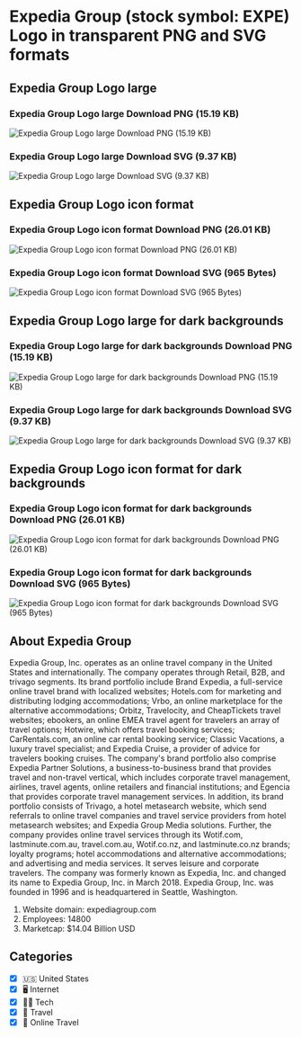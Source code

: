 # Expedia Group (stock symbol: EXPE) Logo in transparent PNG and SVG formats

## Expedia Group Logo large

### Expedia Group Logo large Download PNG (15.19 KB)

![Expedia Group Logo large Download PNG (15.19 KB)](/img/orig/EXPE_BIG-c209bc4a.png)

### Expedia Group Logo large Download SVG (9.37 KB)

![Expedia Group Logo large Download SVG (9.37 KB)](/img/orig/EXPE_BIG-398e894d.svg)

## Expedia Group Logo icon format

### Expedia Group Logo icon format Download PNG (26.01 KB)

![Expedia Group Logo icon format Download PNG (26.01 KB)](/img/orig/EXPE-ec99ca4b.png)

### Expedia Group Logo icon format Download SVG (965 Bytes)

![Expedia Group Logo icon format Download SVG (965 Bytes)](/img/orig/EXPE-c1b37a78.svg)

## Expedia Group Logo large for dark backgrounds

### Expedia Group Logo large for dark backgrounds Download PNG (15.19 KB)

![Expedia Group Logo large for dark backgrounds Download PNG (15.19 KB)](/img/orig/EXPE_BIG.D-31293cac.png)

### Expedia Group Logo large for dark backgrounds Download SVG (9.37 KB)

![Expedia Group Logo large for dark backgrounds Download SVG (9.37 KB)](/img/orig/EXPE_BIG.D-b7c077e2.svg)

## Expedia Group Logo icon format for dark backgrounds

### Expedia Group Logo icon format for dark backgrounds Download PNG (26.01 KB)

![Expedia Group Logo icon format for dark backgrounds Download PNG (26.01 KB)](/img/orig/EXPE.D-1d74d80e.png)

### Expedia Group Logo icon format for dark backgrounds Download SVG (965 Bytes)

![Expedia Group Logo icon format for dark backgrounds Download SVG (965 Bytes)](/img/orig/EXPE.D-ff1d5c63.svg)

## About Expedia Group

Expedia Group, Inc. operates as an online travel company in the United States and internationally. The company operates through Retail, B2B, and trivago segments. Its brand portfolio include Brand Expedia, a full-service online travel brand with localized websites; Hotels.com for marketing and distributing lodging accommodations; Vrbo, an online marketplace for the alternative accommodations; Orbitz, Travelocity, and CheapTickets travel websites; ebookers, an online EMEA travel agent for travelers an array of travel options; Hotwire, which offers travel booking services; CarRentals.com, an online car rental booking service; Classic Vacations, a luxury travel specialist; and Expedia Cruise, a provider of advice for travelers booking cruises. The company's brand portfolio also comprise Expedia Partner Solutions, a business-to-business brand that provides travel and non-travel vertical, which includes corporate travel management, airlines, travel agents, online retailers and financial institutions; and Egencia that provides corporate travel management services. In addition, its brand portfolio consists of Trivago, a hotel metasearch website, which send referrals to online travel companies and travel service providers from hotel metasearch websites; and Expedia Group Media solutions. Further, the company provides online travel services through its Wotif.com, lastminute.com.au, travel.com.au, Wotif.co.nz, and lastminute.co.nz brands; loyalty programs; hotel accommodations and alternative accommodations; and advertising and media services. It serves leisure and corporate travelers. The company was formerly known as Expedia, Inc. and changed its name to Expedia Group, Inc. in March 2018. Expedia Group, Inc. was founded in 1996 and is headquartered in Seattle, Washington.

1. Website domain: expediagroup.com
2. Employees: 14800
3. Marketcap: $14.04 Billion USD


## Categories
- [x] 🇺🇸 United States
- [x] 🖥️ Internet
- [x] 👩‍💻 Tech
- [x] 🌴 Travel
- [x] 🌴 Online Travel
